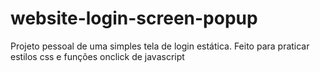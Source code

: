 # website-login-screen-popup

Projeto pessoal de uma simples tela de login estática. Feito para praticar estilos css e funções onclick de javascript
